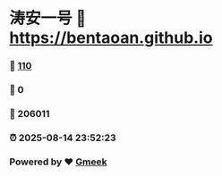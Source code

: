 # 涛安一号 :link: https://bentaoan.github.io 
### :page_facing_up: [110](https://bentaoan.github.io/tag.html) 
### :speech_balloon: 0 
### :hibiscus: 206011 
### :alarm_clock: 2025-08-14 23:52:23 
### Powered by :heart: [Gmeek](https://github.com/Meekdai/Gmeek)
